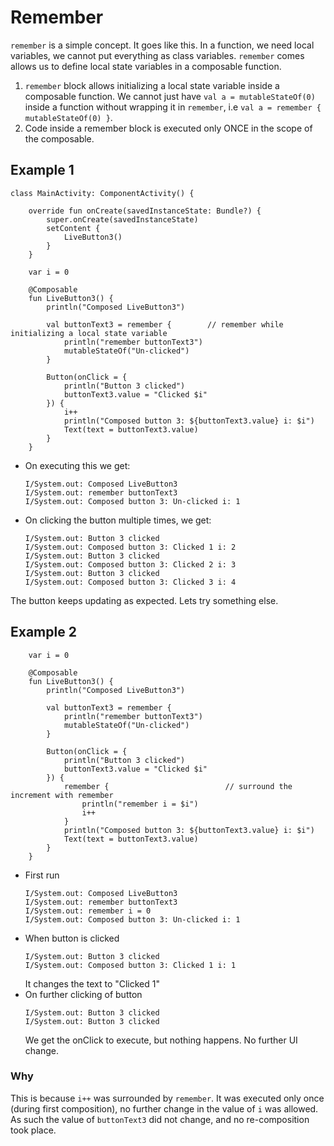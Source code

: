 # Remember

`remember` is a simple concept. It goes like this. In a function, we need local variables, we cannot put everything as class variables. `remember` comes allows us to define local state variables in a composable function.
1. `remember` block allows initializing a local state variable inside a composable function. We cannot just have `val a = mutableStateOf(0)` inside a function without wrapping it in `remember`, i.e `val a = remember { mutableStateOf(0) }`.
2. Code inside a remember block is executed only ONCE in the scope of the composable.

## Example 1

```
class MainActivity: ComponentActivity() {

    override fun onCreate(savedInstanceState: Bundle?) {
        super.onCreate(savedInstanceState)
        setContent {
            LiveButton3()
        }
    }
    
    var i = 0

    @Composable
    fun LiveButton3() {
        println("Composed LiveButton3")

        val buttonText3 = remember {        // remember while initializing a local state variable
            println("remember buttonText3")
            mutableStateOf("Un-clicked")
        }

        Button(onClick = {
            println("Button 3 clicked")
            buttonText3.value = "Clicked $i"
        }) {
            i++
            println("Composed button 3: ${buttonText3.value} i: $i")
            Text(text = buttonText3.value)
        }
    }
```

- On executing this we get:
  ```
  I/System.out: Composed LiveButton3
  I/System.out: remember buttonText3
  I/System.out: Composed button 3: Un-clicked i: 1
  ```
- On clicking the button multiple times, we get:
  ```
  I/System.out: Button 3 clicked
  I/System.out: Composed button 3: Clicked 1 i: 2
  I/System.out: Button 3 clicked
  I/System.out: Composed button 3: Clicked 2 i: 3
  I/System.out: Button 3 clicked
  I/System.out: Composed button 3: Clicked 3 i: 4
  ```
  
The button keeps updating as expected. Lets try something else.

## Example 2
```
    var i = 0

    @Composable
    fun LiveButton3() {
        println("Composed LiveButton3")

        val buttonText3 = remember {
            println("remember buttonText3")
            mutableStateOf("Un-clicked")
        }

        Button(onClick = {
            println("Button 3 clicked")
            buttonText3.value = "Clicked $i"
        }) {
            remember {                          // surround the increment with remember
                println("remember i = $i")
                i++
            }
            println("Composed button 3: ${buttonText3.value} i: $i")
            Text(text = buttonText3.value)
        }
    }
```
- First run
  ```
  I/System.out: Composed LiveButton3
  I/System.out: remember buttonText3
  I/System.out: remember i = 0
  I/System.out: Composed button 3: Un-clicked i: 1
  ```
- When button is clicked
  ```
  I/System.out: Button 3 clicked
  I/System.out: Composed button 3: Clicked 1 i: 1
  ```
  It changes the text to "Clicked 1"
- On further clicking of button
  ```
  I/System.out: Button 3 clicked
  I/System.out: Button 3 clicked
  ```
  We get the onClick to execute, but nothing happens. No further UI change.
  
### Why
This is because `i++` was surrounded by `remember`. It was executed only once (during first composition), no further change in the value of `i` was allowed. As such the value of `buttonText3` did not change, and no re-composition took place.
